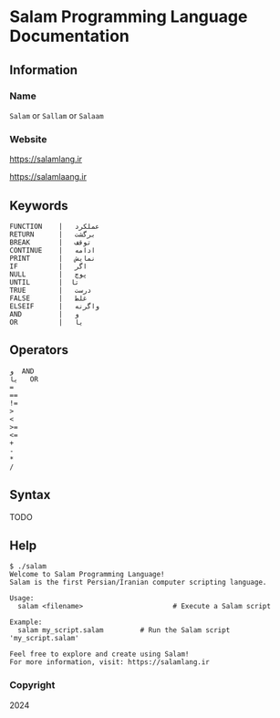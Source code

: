 # Salam Programming Language Documentation

## Information

### Name

`Salam` or `Sallam` or `Salaam`

### Website

<https://salamlang.ir>

<https://salamlaang.ir>

## Keywords

```
FUNCTION    |   عملکرد
RETURN      |   برگشت
BREAK       |   توقف
CONTINUE    |   ادامه
PRINT       |   نمایش
IF          |   اگر
NULL        |   پوچ
UNTIL       |  تا
TRUE        |   درست
FALSE       |   غلط
ELSEIF      |   واگرنه
AND         |   و
OR          |   یا
```

## Operators

```
و  AND
یا   OR
=
==
!=
>
<
>=
<=
+
-
*
/
```

## Syntax

TODO

## Help

```
$ ./salam
Welcome to Salam Programming Language!
Salam is the first Persian/Iranian computer scripting language.

Usage:
  salam <filename>                      # Execute a Salam script

Example:
  salam my_script.salam         # Run the Salam script 'my_script.salam'

Feel free to explore and create using Salam!
For more information, visit: https://salamlang.ir
```

### Copyright

2024

